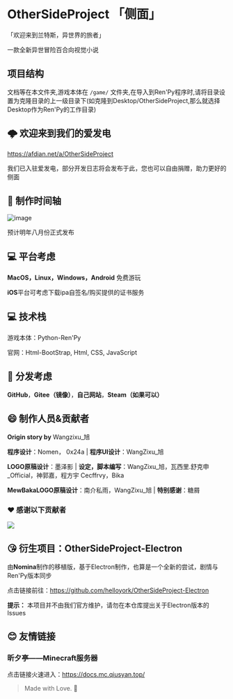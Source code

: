 # OtherSideProject 「侧面」

「欢迎来到兰特斯，异世界的旅者」

一款全新异世冒险百合向视觉小说

## 项目结构

文档等在本文件夹,游戏本体在 `/game/` 文件夹,在导入到Ren'Py程序时,请将目录设置为克隆目录的上一级目录下(如克隆到Desktop/OtherSideProject,那么就选择Desktop作为Ren'Py的工作目录)

## 🌩 欢迎来到我们的爱发电

https://afdian.net/a/OtherSideProject

我们已入驻爱发电，部分开发日志将会发布于此，您也可以自由捐赠，助力更好的侧面

## 📅 制作时间轴
![image](https://github.com/user-attachments/assets/e09b4c9f-0505-47f4-9216-c9dd0e52830b)

预计明年八月份正式发布

## 💻 平台考虑

**MacOS，Linux，Windows，Android** 免费游玩

**iOS**平台可考虑下载ipa自签名/购买提供的证书服务

## 💻 技术栈

游戏本体：Python-Ren'Py

官网：Html-BootStrap, Html, CSS, JavaScript
     
## 🤔 分发考虑

**GitHub**，**Gitee（镜像）**，**自己网站**，**Steam（如果可以）**

## 😄 制作人员&贡献者

**Origin story by** Wangzixu_旭

**程序设计**：Nomen， 0x24a | **程序UI设计**：WangZixu_旭

**LOGO原稿设计**：墨泽影 | **设定，脚本编写**：WangZixu_旭，瓦西里.舒克申_Official，神郭嘉，程方宇 Cecffrvy，Bika

**MewBakaLOGO原稿设计**：南介私雨，WangZixu_旭 | **特别感谢**：糖屑

### ❤️ 感谢以下贡献者

<a href="https://github.com/mewbaka/othersideproject/contributors">
  <img src="https://contrib.rocks/image?repo=mewbaka/othersideproject" />
</a>

## 😘 衍生项目：OtherSideProject-Electron

由**Nomina**制作的移植版，基于Electron制作，也算是一个全新的尝试，剧情与Ren'Py版本同步

点击链接前往：https://github.com/helloyork/OtherSideProject-Electron

**提示：** 本项目并不由我们官方维护，请勿在本仓库提出关于Electron版本的Issues

## 😊 友情链接

### 昕夕亭——Minecraft服务器

点击链接火速进入：https://docs.mc.qiusyan.top/

> Made with Love. 💖
